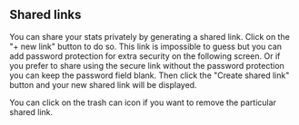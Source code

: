 ## Shared links

You can share your stats privately by generating a shared link. Click on the "+ new link" button to do so. This link is impossible to guess but you can add password protection for extra security on the following screen. Or if you prefer to share using the secure link without the password protection you can keep the password field blank. Then click the "Create shared link" button and your new shared link will be displayed.

You can click on the trash can icon if you want to remove the particular shared link.
